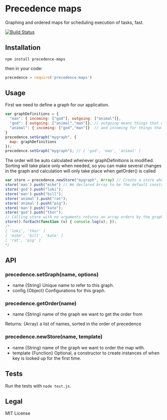 # Precedence maps

Graphing and ordered maps for scheduling execution of tasks, fast.

[![Build Status](https://travis-ci.org/wizgrav/precedence-maps.png)](https://travis-ci.org/wizgrav/precedence-maps)

## Installation

`npm install precedence-maps`

then in your code:

```js
precedence = require('precedence-maps')
```

## Usage
First we need to define a graph for our application.

```js
var graphDefinitions = {
  "man": { incoming: ["god"], outgoing: ["animal"]},
  "god": { outgoing: ["animal","man"]}, // outgoing means things that come after
  "animal": { incoming: ["god","man"]}  // and incoming for things that come before
}
precedence.setGraph("mygraph", {
  map: graphDefinitions
});
precedence.setGraph("mygraph"); // [ 'god', 'man', 'animal' ]
```

The order will be auto calculated whenever graphDefinitions is modified. Sorting will take place only when needed, so you can make several changes in the graph and calculation will only take place when getOrder() is called

```js
var store = precedence.newStore("mygraph", Array) // Create a store where keys match properties in graphDefinitions
store('man').push("mike") // We declared Array to be the default constructor so that's what we get on new symbols.
store('god').push("loki");
store('man').push("bill");
store('animal').push("rat");
store('animal').push("pig");
store('man').push("kate");
store('god').push("thor");
// Calling store with no arguments returns an array orders by the graph
store().forEach(function (v) { console.log(v); });
/*
[ 'loki', 'thor' ]
[ 'mike', 'bill', 'kate' ]
[ 'rat', 'pig' ]
*/
```
## API

### precedence.setGraph(name, options)

+ name {String} Unique name to refer to this graph.
+ config {Object} Configurations for this graph.


### precedence.getOrder(name)

+ name {String} name of the graph we want to get the order from

Returns: {Array} a list of names, sorted in the order of precedence

### precedence.newStore(name, template)

+ name {String} name of the graph we want to order the map with.
+ template {Function} Optional, a constructor to create instances of when key is looked up for the first time.

## Tests

Run the tests with `node test.js`.

## Legal

MIT License